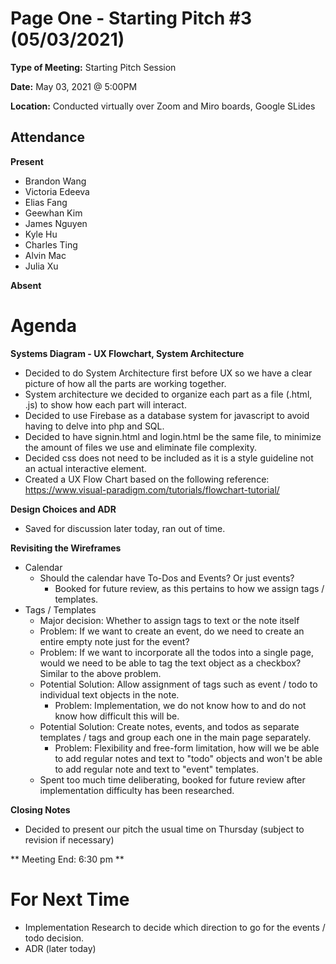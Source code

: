# Page One - Starting Pitch #3 (05/03/2021)

**Type of Meeting:** Starting Pitch Session

**Date:** May 03, 2021 @ 5:00PM

**Location:** Conducted virtually over Zoom and Miro boards, Google SLides

## Attendance

**Present**

- Brandon Wang
- Victoria Edeeva
- Elias Fang
- Geewhan Kim
- James Nguyen
- Kyle Hu
- Charles Ting
- Alvin Mac
- Julia Xu

**Absent**

# Agenda

**Systems Diagram - UX Flowchart, System Architecture**
- Decided to do System Architecture first before UX so we have a clear picture of how all the parts are working together.
- System architecture we decided to organize each part as a file (.html, .js) to show how each part will interact.
- Decided to use Firebase as a database system for javascript to avoid having to delve into php and SQL.
- Decided to have signin.html and login.html be the same file, to minimize the amount of files we use and eliminate file complexity.
- Decided css does not need to be included as it is a style guideline not an actual interactive element. 
- Created a UX Flow Chart based on the following reference: https://www.visual-paradigm.com/tutorials/flowchart-tutorial/

**Design Choices and ADR**
- Saved for discussion later today, ran out of time.

**Revisiting the Wireframes**
- Calendar
    - Should the calendar have To-Dos and Events? Or just events?
        - Booked for future review, as this pertains to how we assign tags / templates.
- Tags / Templates
    - Major decision: Whether to assign tags to text or the note itself
    - Problem: If we want to create an event, do we need to create an entire empty note just for the event?
    - Problem: If we want to incorporate all the todos into a single page, would we need to be able to tag the text object as a checkbox? Similar to the above problem.
    - Potential Solution: Allow assignment of tags such as event / todo to individual text objects in the note.
        - Problem: Implementation, we do not know how to and do not know how difficult this will be.
    - Potential Solution: Create notes, events, and todos as separate templates / tags and group each one in the main page separately.
        - Problem: Flexibility and free-form limitation, how will we be able to add regular notes and text to "todo" objects and won't be able to add regular note and text to "event" templates.
    - Spent too much time deliberating, booked for future review after implementation difficulty has been researched.


**Closing Notes**
- Decided to present our pitch the usual time on Thursday (subject to revision if necessary)

** Meeting End: 6:30 pm **

# For Next Time
- Implementation Research to decide which direction to go for the events / todo decision.
- ADR (later today)
